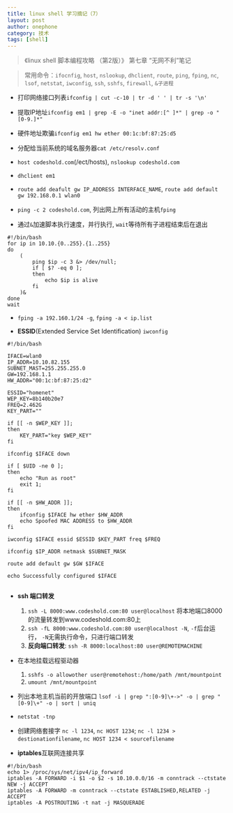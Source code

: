 ```yaml
---
title: linux shell 学习摘记（7） 
layout: post
author: onephone
category: 技术
tags: [shell]
---
```


> 《linux shell 脚本编程攻略 （第2版）》 第七章 “无网不利”笔记  
  
> 常用命令：`ifocnfig`, `host`, `nslookup`, `dhclient`, `route`, `ping`, `fping`, `nc`, `lsof`, `netstat`, `iwconfig`, `ssh`, `sshfs`, `firewall`, `&子进程`  
  
- 打印网络接口列表`ifconfig | cut -c-10 | tr -d ' ' | tr -s '\n'`  
  
- 提取IP地址`ifconfig em1 | grep -E -o "inet addr:[^ ]*" | grep -o "[0-9.]*"`  
  
- 硬件地址欺骗`ifconfig em1 hw ether 00:1c:bf:87:25:d5`  
  
- 分配给当前系统的域名服务器`cat /etc/resolv.conf`  
  
- `host codeshold.com`(/ect/hosts), `nslookup codeshold.com`  
  
- `dhclient em1`  
  
- `route add deafult gw IP_ADDRESS INTERFACE_NAME`, `route add default gw 192.168.0.1 wlan0`  
  
- `ping -c 2 codeshold.com`, 列出网上所有活动的主机`fping`  
  
- 通过`&`加速脚本执行速度，并行执行, `wait`等待所有子进程结束后在退出  
  
```  
#!/bin/bash  
for ip in 10.10.{0..255}.{1..255}  
do   
    (  
        ping $ip -c 3 &> /dev/null;  
        if [ $? -eq 0 ];  
        then  
            echo $ip is alive  
        fi  
    )&  
done  
wait  
```  
  
- `fping -a 192.160.1/24 -g`, `fping -a < ip.list`  
  
- **ESSID**(Extended Service Set Identification) `iwconfig`   
  
```  
#!/bin/bash  
  
IFACE=wlan0  
IP_ADDR=10.10.82.155  
SUBNET_MAST=255.255.255.0  
GW=192.168.1.1  
HW_ADDR="00:1c:bf:87:25:d2"  
  
ESSID="homenet"  
WEP_KEY=8b140b20e7  
FREQ=2.462G  
KEY_PART=""  
  
if [[ -n $WEP_KEY ]];  
then  
    KEY_PART="key $WEP_KEY"  
fi  
  
ifconfig $IFACE down  
  
if [ $UID -ne 0 ];  
then  
    echo "Run as root"  
    exit 1;  
fi  
  
if [[ -n $HW_ADDR ]];  
then  
    ifconfig $IFACE hw ether $HW_ADDR  
    echo Spoofed MAC ADDRESS to $HW_ADDR  
fi  
  
iwconfig $IFACE essid $ESSID $KEY_PART freq $FREQ  
  
ifconfig $IP_ADDR netmask $SUBNET_MASK  
  
route add default gw $GW $IFACE  
  
echo Successfully configured $IFACE  
  
```  
  
- **ssh 端口转发**  
    1. `ssh -L 8000:www.codeshold.com:80 user@localhost` 将本地端口8000的流量转发到www.codeshold.com:80上  
    2. `ssh -fL 8000:www.codeshold.com:80 user@localhost -N`, `-f`后台运行， `-N`无需执行命令，只进行端口转发  
    3. **反向端口转发**: `ssh -R 8000:localhost:80 user@REMOTEMACHINE`   
  
- 在本地挂载远程驱动器  
    1. `sshfs -o allowother user@remotehost:/home/path /mnt/mountpoint`  
    2. `umount /mnt/mountpoint`  
  
- 列出本地主机当前的开放端口 `lsof -i | grep ":[0-9]\+->" -o | grep "[0-9]\+" -o | sort | uniq`  
  
- `netstat -tnp`  
  
- 创建网络套接字 `nc -l 1234`, `nc HOST 1234`; `nc -l 1234 > destionationfilename`, `nc HOST 1234 < sourcefilename`  
  
- **iptables**互联网连接共享  
  
```  
#!/bin/bash  
echo 1> /proc/sys/net/ipv4/ip_forward  
iptables -A FORWARD -i $1 -o $2 -s 10.10.0.0/16 -m conntrack --ctstate NEW -j ACCEPT  
iptables -A FORWARD -m conntrack --ctstate ESTABLISHED,RELATED -j ACCEPT  
iptables -A POSTROUTING -t nat -j MASQUERADE  
```  
